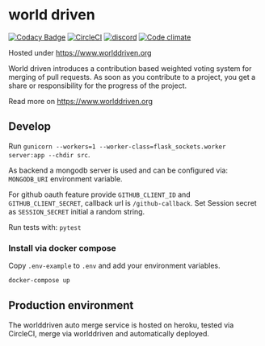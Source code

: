 # world driven

[![Codacy Badge](https://api.codacy.com/project/badge/Grade/a3385a0433a649be95639b8a59fcb6fe)](https://www.codacy.com/app/TooAngel/worlddriven?utm_source=github.com&amp;utm_medium=referral&amp;utm_content=TooAngel/worlddriven&amp;utm_campaign=Badge_Grade)
[![CircleCI](https://circleci.com/gh/TooAngel/worlddriven.svg?style=svg)](https://circleci.com/gh/TooAngel/worlddriven)
[![discord](https://www.worlddriven.org/static/images/Discord-Logo-Black.png)](https://discord.gg/RrGFHKb)
[![Code climate](https://api.codeclimate.com/v1/badges/ec4136b6d2eeff72f192/maintainability)](https://codeclimate.com/github/TooAngel/worlddriven/maintainability)

Hosted under https://www.worlddriven.org

World driven introduces a contribution based weighted voting system
for merging of pull requests. As soon as you contribute to a project, you get a share or
responsibility for the progress of the project.

Read more on https://www.worlddriven.org

## Develop

Run `gunicorn --workers=1 --worker-class=flask_sockets.worker server:app --chdir src`.

As backend a mongodb server is used and can be configured via: `MONGODB_URI`
environment variable.

For github oauth feature provide `GITHUB_CLIENT_ID` and `GITHUB_CLIENT_SECRET`,
callback url is `/github-callback`.
Set Session secret as `SESSION_SECRET` initial a random string.

Run tests with: `pytest`

### Install via docker compose
Copy `.env-example` to `.env` and add your environment variables.
```sh
docker-compose up
```

## Production environment

The worlddriven auto merge service is hosted on heroku, tested via CircleCI,
merge via worlddriven and automatically deployed.
